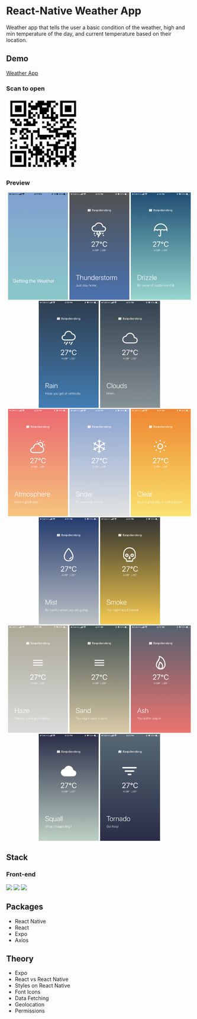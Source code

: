 # React-Native Weather App

Weather app that tells the user a basic condition of the weather, high and min temperature of the day, and current temperature based on their location. 
<br />
## Demo 
[Weather App](https://expo.dev/@inwookie/weather-app)

### Scan to open
<img src="demo/demo.png" width="200">

### Preview
<div align="center" >
  <img src="demo/01.PNG" width="162">
  <img src="demo/02.PNG" width="162">
  <img src="demo/03.PNG" width="162">
  <img src="demo/04.PNG" width="162">
  <img src="demo/05.PNG" width="162">
  <br />
  <img src="demo/06.PNG" width="162">
  <img src="demo/07.PNG" width="162">
  <img src="demo/08.PNG" width="162">
  <img src="demo/09.PNG" width="162">
  <img src="demo/10.PNG" width="162">
  <br/>
  <img src="demo/11.PNG" width="162">
  <img src="demo/14.PNG" width="162">
  <img src="demo/15.PNG" width="162">
  <img src="demo/16.PNG" width="162">
  <img src="demo/17.PNG" width="162">
</div>

## Stack

### Front-end

<img height="30" src="https://img.shields.io/badge/React-black?style=for-the-badge&logo=React&logoColor=#61DAFB"/> <img height="30" src="https://img.shields.io/badge/Javascript-black?style=for-the-badge&logo=Javascript&logoColor=F7DF1E"/>
<img height="30" src="https://img.shields.io/badge/expo-000020?style=for-the-badge&logo=expo&logoColor=white" />

## Packages

- React Native
- React
- Expo
- Axios

## Theory

- Expo
- React vs React Native
- Styles on React Native
- Font Icons
- Data Fetching
- Geolocation
- Permissions
